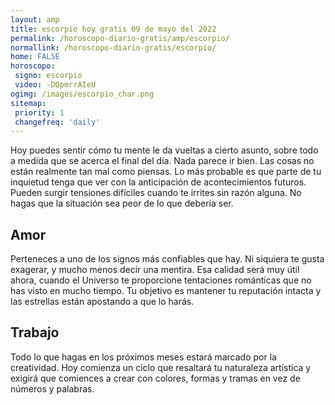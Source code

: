 ```yaml
---
layout: amp
title: escorpio hoy gratis 09 de mayo del 2022 
permalink: /horoscopo-diario-gratis/amp/escorpio/
normallink: /horoscopo-diario-gratis/escorpio/
home: FALSE
horoscopo:
 signo: escorpio
 video: -DQpmrrAIeU
ogimg: /images/escorpio_char.png
sitemap:
 priority: 1
 changefreq: 'daily'
---
```



Hoy puedes sentir cómo tu mente le da vueltas a cierto asunto, sobre todo a medida que se acerca el final del día. Nada parece ir bien. Las cosas no están realmente tan mal como piensas. Lo más probable es que parte de tu inquietud tenga que ver con la anticipación de acontecimientos futuros. Pueden surgir tensiones difíciles cuando te irrites sin razón alguna. No hagas que la situación sea peor de lo que debería ser.

## Amor

Perteneces a uno de los signos más confiables que hay. Ni siquiera te gusta exagerar, y mucho menos decir una mentira. Esa calidad será muy útil ahora, cuando el Universo te proporcione tentaciones románticas que no has visto en mucho tiempo. Tu objetivo es mantener tu reputación intacta y las estrellas están apostando a que lo harás.

## Trabajo

Todo lo que hagas en los próximos meses estará marcado por la creatividad. Hoy comienza un ciclo que resaltará tu naturaleza artística y exigirá que comiences a crear con colores, formas y tramas en vez de números y palabras.